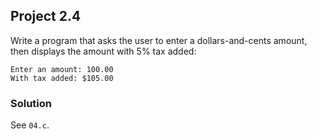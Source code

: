 ## Project 2.4
Write a program that asks the user to enter a dollars-and-cents amount, then displays the amount with 5% tax added:</br>
```
Enter an amount: 100.00
With tax added: $105.00
```
### Solution
See `04.c`.